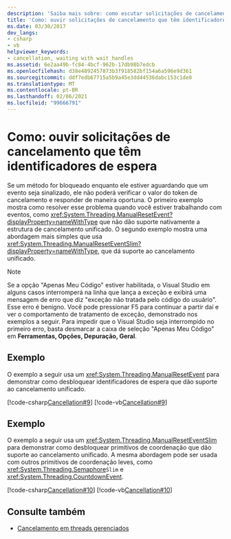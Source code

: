 ```yaml
---
description: 'Saiba mais sobre: como escutar solicitações de cancelamento que têm identificadores de espera'
title: 'Como: ouvir solicitações de cancelamento que têm identificadores de espera'
ms.date: 03/30/2017
dev_langs:
- csharp
- vb
helpviewer_keywords:
- cancellation, waiting with wait handles
ms.assetid: 6e2aa49b-fc84-4bcf-962b-17db98b7edcb
ms.openlocfilehash: d38e4892457873b3f918582bf154a6a596e9d361
ms.sourcegitcommit: ddf7edb67715a5b9a45e3dd44536dabc153c1de0
ms.translationtype: MT
ms.contentlocale: pt-BR
ms.lasthandoff: 02/06/2021
ms.locfileid: "99666791"
---
```

# <a name="how-to-listen-for-cancellation-requests-that-have-wait-handles"></a>Como: ouvir solicitações de cancelamento que têm identificadores de espera

Se um método for bloqueado enquanto ele estiver aguardando que um evento seja sinalizado, ele não poderá verificar o valor do token de cancelamento e responder de maneira oportuna. O primeiro exemplo mostra como resolver esse problema quando você estiver trabalhando com eventos, como <xref:System.Threading.ManualResetEvent?displayProperty=nameWithType> que não dão suporte nativamente a estrutura de cancelamento unificado. O segundo exemplo mostra uma abordagem mais simples que usa <xref:System.Threading.ManualResetEventSlim?displayProperty=nameWithType>, que dá suporte ao cancelamento unificado.  
  
> [!NOTE]
> Se a opção "Apenas Meu Código" estiver habilitada, o Visual Studio em alguns casos interromperá na linha que lança a exceção e exibirá uma mensagem de erro que diz "exceção não tratada pelo código do usuário". Esse erro é benigno. Você pode pressionar F5 para continuar a partir daí e ver o comportamento de tratamento de exceção, demonstrado nos exemplos a seguir. Para impedir que o Visual Studio seja interrompido no primeiro erro, basta desmarcar a caixa de seleção "Apenas Meu Código" em **Ferramentas, Opções, Depuração, Geral**.  
  
## <a name="example"></a>Exemplo  

 O exemplo a seguir usa um <xref:System.Threading.ManualResetEvent> para demonstrar como desbloquear identificadores de espera que dão suporte ao cancelamento unificado.  
  
 [!code-csharp[Cancellation#9](../../../samples/snippets/csharp/VS_Snippets_Misc/cancellation/cs/cancellationex9.cs#9)]
 [!code-vb[Cancellation#9](../../../samples/snippets/visualbasic/VS_Snippets_Misc/cancellation/vb/cancellationex9.vb#9)]  
  
## <a name="example"></a>Exemplo  

 O exemplo a seguir usa um <xref:System.Threading.ManualResetEventSlim> para demonstrar como desbloquear primitivos de coordenação que dão suporte ao cancelamento unificado. A mesma abordagem pode ser usada com outros primitivos de coordenação leves, como <xref:System.Threading.Semaphore>`Slim` e <xref:System.Threading.CountdownEvent>.  
  
 [!code-csharp[Cancellation#10](../../../samples/snippets/csharp/VS_Snippets_Misc/cancellation/cs/cancellationex10.cs#10)]
 [!code-vb[Cancellation#10](../../../samples/snippets/visualbasic/VS_Snippets_Misc/cancellation/vb/cancellationex10.vb#10)]  
  
## <a name="see-also"></a>Consulte também

- [Cancelamento em threads gerenciados](cancellation-in-managed-threads.md)
